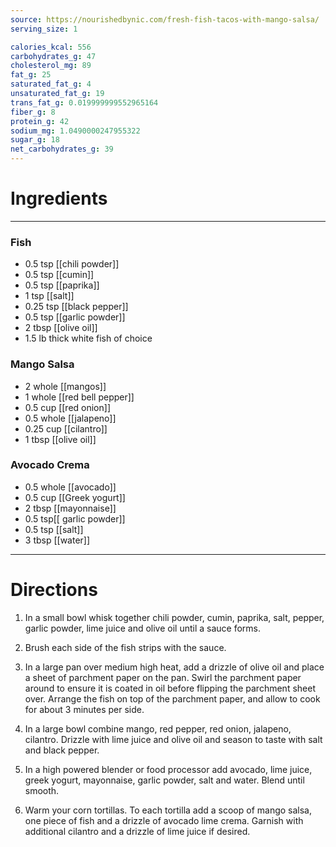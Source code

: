 ```yaml
---
source: https://nourishedbynic.com/fresh-fish-tacos-with-mango-salsa/
serving_size: 1

calories_kcal: 556
carbohydrates_g: 47
cholesterol_mg: 89
fat_g: 25
saturated_fat_g: 4
unsaturated_fat_g: 19
trans_fat_g: 0.019999999552965164
fiber_g: 8
protein_g: 42
sodium_mg: 1.0490000247955322
sugar_g: 18
net_carbohydrates_g: 39
---
```

# Ingredients
---
### Fish
- 0.5 tsp [[chili powder]]
- 0.5 tsp [[cumin]]
- 0.5 tsp [[paprika]]
- 1 tsp [[salt]]
- 0.25 tsp [[black pepper]]
- 0.5 tsp [[garlic powder]]
- 2 tbsp [[olive oil]]
- 1.5 lb thick white fish of choice
### Mango Salsa
- 2 whole [[mangos]]
- 1 whole [[red bell pepper]]
- 0.5 cup [[red onion]]
- 0.5 whole [[jalapeno]]
- 0.25 cup [[cilantro]]
- 1 tbsp [[olive oil]]
### Avocado Crema
- 0.5 whole [[avocado]]
- 0.5 cup [[Greek yogurt]]
- 2 tbsp [[mayonnaise]]
- 0.5 tsp[[ garlic powder]]
- 0.5 tsp [[salt]]
- 3 tbsp [[water]]
---

# Directions
1. In a small bowl whisk together chili powder, cumin, paprika, salt, pepper, garlic powder, lime juice and olive oil until a sauce forms.

2. Brush each side of the fish strips with the sauce.

3. In a large pan over medium high heat, add a drizzle of olive oil and place a sheet of parchment paper on the pan. Swirl the parchment paper around to ensure it is coated in oil  before flipping the parchment sheet over. Arrange the fish on top of the parchment paper, and allow to cook for about 3 minutes per side.

4. In a large bowl combine mango, red pepper, red onion, jalapeno, cilantro. Drizzle with lime juice and olive oil and season to taste with salt and black pepper.

5. In a high powered blender or food processor add avocado, lime juice, greek yogurt, mayonnaise, garlic powder, salt and water. Blend until smooth.

6. Warm your corn tortillas. To each tortilla add a scoop of mango salsa, one piece of fish and a drizzle of avocado lime crema. Garnish with additional cilantro and a drizzle of lime juice if desired.

